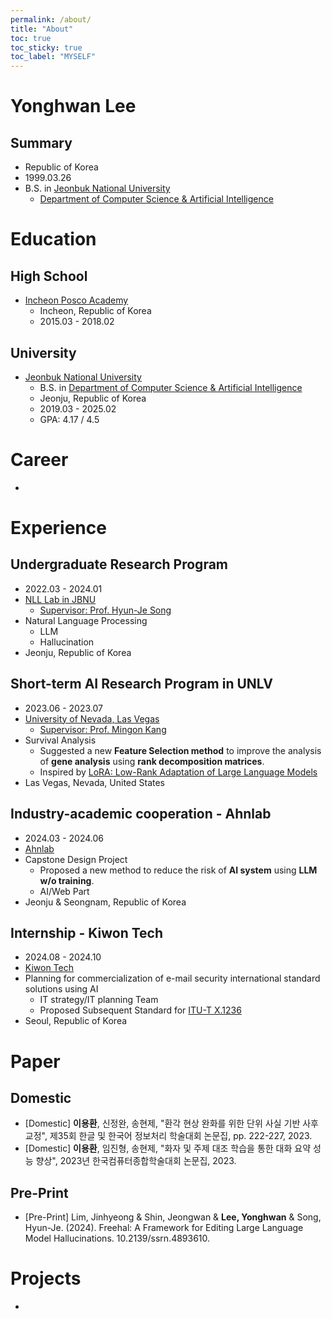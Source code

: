 ```yaml
---
permalink: /about/
title: "About"
toc: true
toc_sticky: true
toc_label: "MYSELF"
---
```


# Yonghwan Lee

## Summary
- Republic of Korea
- 1999.03.26
- B.S. in [Jeonbuk National University](https://www.jbnu.ac.kr/kor/index.do)
    - [Department of Computer Science & Artificial Intelligence](https://csai.jbnu.ac.kr/csai/index.do)

# Education
## High School
- [Incheon Posco Academy](http://icpa.icehs.kr/main.do?s=icpa&intro=N)
    - Incheon, Republic of Korea
    - 2015.03 - 2018.02

## University
- [Jeonbuk National University](https://www.jbnu.ac.kr/kor/index.do)
    - B.S. in [Department of Computer Science & Artificial Intelligence](https://csai.jbnu.ac.kr/csai/index.do)
    - Jeonju, Republic of Korea
    - 2019.03 - 2025.02
    - GPA: 4.17 / 4.5

# Career
- 

# Experience
## Undergraduate Research Program
- 2022.03 - 2024.01
- [NLL Lab in JBNU](https://sites.google.com/view/nlllab/main)
    - [Supervisor: Prof. Hyun-Je Song](https://sites.google.com/site/songhyunje)
- Natural Language Processing
    - LLM
    - Hallucination
- Jeonju, Republic of Korea

## Short-term AI Research Program in UNLV
- 2023.06 - 2023.07
- [University of Nevada, Las Vegas](https://www.unlv.edu/)
    - [Supervisor: Prof. Mingon Kang](https://www.unlv.edu/people/mingon-kang)
- Survival Analysis
    - Suggested a new **Feature Selection method** to improve the analysis of **gene analysis** using **rank decomposition matrices**.
    - Inspired by [LoRA: Low-Rank Adaptation of Large Language Models](https://arxiv.org/abs/2106.09685)
- Las Vegas, Nevada, United States

## Industry-academic cooperation - Ahnlab
- 2024.03 - 2024.06
- [Ahnlab](https://www.ahnlab.com/)
- Capstone Design Project
    - Proposed a new method to reduce the risk of **AI system** using **LLM w/o training**.
    - AI/Web Part
- Jeonju & Seongnam, Republic of Korea

## Internship - Kiwon Tech
- 2024.08 - 2024.10
- [Kiwon Tech](https://www.kiwontech.com/)
- Planning for commercialization of e-mail security international standard solutions using AI
    - IT strategy/IT planning Team
    - Proposed Subsequent Standard for [ITU-T X.1236](https://static.vncdn.vn/vnetwork.vn/pub/websites/uploads/1/30/The_Global%20Standard_of_Email_Security.pdf)
- Seoul, Republic of Korea

# Paper

## Domestic
- [Domestic] **이용환**, 신정완, 송현제, "환각 현상 완화를 위한 단위 사실 기반 사후 교정", 제35회 한글 및 한국어 정보처리 학술대회 논문집, pp. 222-227, 2023.
- [Domestic] **이용환**, 임진형, 송현제, "화자 및 주제 대조 학습을 통한 대화 요약 성능 향상", 2023년 한국컴퓨터종합학술대회 논문집, 2023.

## Pre-Print
- [Pre-Print] Lim, Jinhyeong & Shin, Jeongwan & **Lee, Yonghwan** & Song, Hyun-Je. (2024). Freehal: A Framework for Editing Large Language Model Hallucinations. 10.2139/ssrn.4893610.

# Projects
- 
